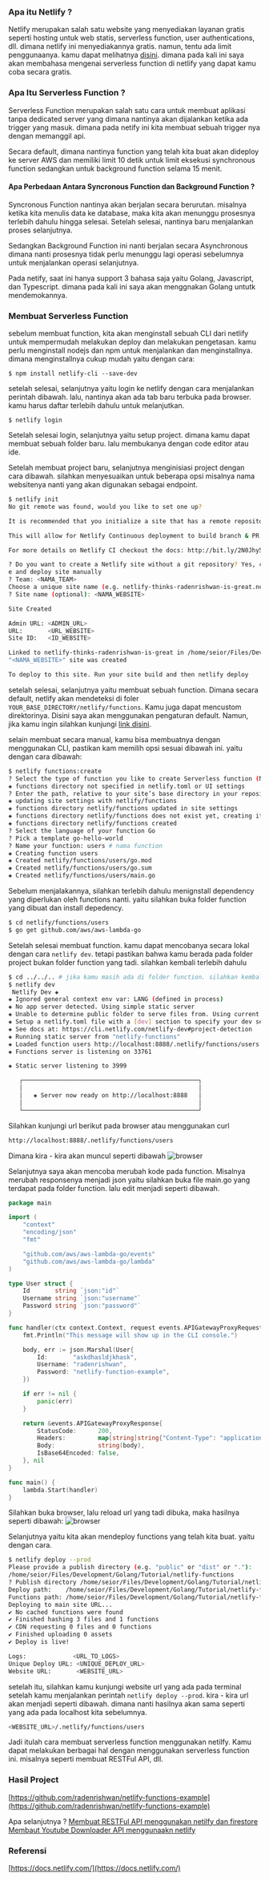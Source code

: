 ### Apa itu Netlify ?
Netlify merupakan salah satu website yang menyediakan layanan gratis seperti hosting untuk web statis, serverless function, user authentications, dll. dimana netlify ini menyediakannya gratis. namun, tentu ada limit penggunaanya. kamu dapat melihatnya [disini](https://www.netlify.com/pricing/). dimana pada kali ini saya akan membahasa mengenai serverless function di netlify yang dapat kamu coba secara gratis.

### Apa Itu Serverless Function ?
Serverless Function merupakan salah satu cara untuk membuat aplikasi tanpa dedicated server yang dimana nantinya akan dijalankan ketika ada trigger yang masuk. dimana pada netify ini kita membuat sebuah trigger nya dengan memanggil api.

Secara default, dimana nantinya function yang telah kita buat akan dideploy ke server AWS dan memiliki limit 10 detik untuk limit eksekusi  synchronous function sedangkan untuk background function selama 15 menit. 

#### Apa Perbedaan Antara Syncronous Function dan  Background Function ?
Syncronous Function nantinya akan berjalan secara berurutan. misalnya ketika kita menulis data ke database, maka kita akan menunggu prosesnya terlebih dahulu hingga selesai. Setelah selesai, nantinya baru menjalankan proses selanjutnya.

Sedangkan Background Function ini nanti berjalan secara Asynchronous dimana nanti prosesnya tidak perlu menunggu lagi operasi sebelumnya untuk menjalankan operasi selanjutnya.

Pada netify, saat ini hanya support  3 bahasa saja yaitu Golang, Javascript, dan Typescript. dimana pada kali ini saya akan menggnakan Golang untutk mendemokannya.

### Membuat Serverless Function
sebelum membuat function, kita akan menginstall sebuah CLI dari netlify untuk mempermudah melakukan deploy dan melakukan pengetasan. kamu perlu menginstall nodejs dan npm untuk menjalankan dan menginstallnya. dimana menginstallnya cukup mudah yaitu dengan cara:

~~~shell
$ npm install netlify-cli --save-dev 
~~~

setelah selesai, selanjutnya yaitu login ke netlify dengan cara menjalankan perintah dibawah. lalu, nantinya akan ada tab baru terbuka pada browser. kamu harus daftar terlebih dahulu untuk melanjutkan.

~~~shell
$ netlify login
~~~

Setelah selesai login, selanjutnya yaitu setup project.  dimana kamu dapat membuat sebuah folder baru. lalu membukanya dengan code editor atau ide.

Setelah membuat project baru, selanjutnya menginisiasi project dengan cara dibawah. silahkan menyesuaikan untuk beberapa opsi misalnya nama websitenya nanti yang akan digunakan sebagai endpoint.
~~~bash
$ netlify init
No git remote was found, would you like to set one up?

It is recommended that you initialize a site that has a remote repository in GitHub.

This will allow for Netlify Continuous deployment to build branch & PR previews.

For more details on Netlify CI checkout the docs: http://bit.ly/2N0Jhy5

? Do you want to create a Netlify site without a git repository? Yes, creat
e and deploy site manually
? Team: <NAMA_TEAM>
Choose a unique site name (e.g. netlify-thinks-radenrishwan-is-great.netlify.app) or leave it blank for a random name. You can update the site name later.
? Site name (optional): <NAMA_WEBSITE>

Site Created

Admin URL: <ADMIN_URL>
URL:       <URL_WEBSITE>
Site ID:   <ID_WEBSITE>

Linked to netlify-thinks-radenrishwan-is-great in /home/seior/Files/Development/Golang/Tutorial/netlify-functions/.netlify/state.json
"<NAMA_WEBSITE>" site was created

To deploy to this site. Run your site build and then netlify deploy
~~~

setelah selesai, selanjutnya yaitu membuat sebuah function. Dimana secara default, netlify akan mendeteksi di foler `YOUR_BASE_DIRECTORY/netlify/functions`. Kamu juga dapat mencustom direktorinya. Disini saya akan menggunakan pengaturan default. Namun, jika kamu ingin silahkan kunjungi [link disini](https://docs.netlify.com/functions/optional-configuration/?fn-language=go).

selain membuat secara manual, kamu bisa membuatnya dengan menggunakan CLI, pastikan kam memilih opsi sesuai dibawah ini. yaitu dengan cara dibawah:
~~~bash
$ netlify functions:create
? Select the type of function you like to create Serverless function (Node/Go)
◈ functions directory not specified in netlify.toml or UI settings
? Enter the path, relative to your site’s base directory in your repository, where your functions should live: netlify/functions
◈ updating site settings with netlify/functions
◈ functions directory netlify/functions updated in site settings
◈ functions directory netlify/functions does not exist yet, creating it...
◈ functions directory netlify/functions created
? Select the language of your function Go
? Pick a template go-hello-world
? Name your function: users # nama function 
◈ Creating function users
◈ Created netlify/functions/users/go.mod
◈ Created netlify/functions/users/go.sum
◈ Created netlify/functions/users/main.go
~~~

Sebelum menjalakannya, silahkan terlebih dahulu menignstall dependency yang diperlukan oleh functions nanti. yaitu silahkan buka folder function yang dibuat dan install depedency.
~~~bash
$ cd netlify/functions/users
$ go get github.com/aws/aws-lambda-go
~~~

Setelah selesai membuat function. kamu dapat mencobanya secara lokal dengan cara `netlify dev`. tetapi pastikan bahwa kamu berada pada folder project bukan folder function yang tadi. silahkan kembali terlebih dahulu
~~~bash
$ cd ../../.. # jika kamu masih ada di folder function. silahkan kembali
$ netlify dev
 Netlify Dev ◈
◈ Ignored general context env var: LANG (defined in process)
◈ No app server detected. Using simple static server
◈ Unable to determine public folder to serve files from. Using current working directory
◈ Setup a netlify.toml file with a [dev] section to specify your dev server settings.
◈ See docs at: https://cli.netlify.com/netlify-dev#project-detection
◈ Running static server from "netlify-functions"
◈ Loaded function users http://localhost:8888/.netlify/functions/users.
◈ Functions server is listening on 33761

◈ Static server listening to 3999

   ┌─────────────────────────────────────────────────┐
   │                                                 │
   │   ◈ Server now ready on http://localhost:8888   │
   │                                                 │
   └─────────────────────────────────────────────────┘
~~~

Silahkan kunjungi url berikut pada browser atau menggunakan curl
~~~bash
http://localhost:8888/.netlify/functions/users
~~~

Dimana kira - kira akan muncul seperti dibawah
![browser](https://firebasestorage.googleapis.com/v0/b/personal-blog-dcff3.appspot.com/o/2022-08-12_14-14.png?alt=media&token=df3d0236-3dc4-4acc-a8e6-84a272905e83)

Selanjutnya saya akan mencoba merubah kode pada function. Misalnya merubah responsenya menjadi json yaitu silahkan buka file main.go yang terdapat pada folder function. lalu edit menjadi seperti dibawah.
~~~go
package main

import (
	"context"
	"encoding/json"
	"fmt"

	"github.com/aws/aws-lambda-go/events"
	"github.com/aws/aws-lambda-go/lambda"
)

type User struct {
	Id       string `json:"id"`
	Username string `json:"username"`
	Password string `json:"password"`
}

func handler(ctx context.Context, request events.APIGatewayProxyRequest) (*events.APIGatewayProxyResponse, error) {
	fmt.Println("This message will show up in the CLI console.")

	body, err := json.Marshal(User{
		Id:       "askdhasldjkhask",
		Username: "radenrishwan",
		Password: "netlify-function-example",
	})

	if err != nil {
		panic(err)
	}

	return &events.APIGatewayProxyResponse{
		StatusCode:      200,
		Headers:         map[string]string{"Content-Type": "application/json"},
		Body:            string(body),
		IsBase64Encoded: false,
	}, nil
}

func main() {
	lambda.Start(handler)
}
~~~

Silahkan buka browser, lalu reload url yang tadi dibuka, maka hasilnya seperti dibawah:
![browser](https://firebasestorage.googleapis.com/v0/b/personal-blog-dcff3.appspot.com/o/2022-08-12_14-22.png?alt=media&token=017425db-8b77-4dfe-83f8-eaf127539b9e)

Selanjutnya yaitu kita akan mendeploy functions yang telah kita buat. yaitu dengan cara.
~~~bash
$ netlify deploy --prod
Please provide a publish directory (e.g. "public" or "dist" or "."):
/home/seior/Files/Development/Golang/Tutorial/netlify-functions
? Publish directory /home/seior/Files/Development/Golang/Tutorial/netlify-functions
Deploy path:    /home/seior/Files/Development/Golang/Tutorial/netlify-functions
Functions path: /home/seior/Files/Development/Golang/Tutorial/netlify-functions/netlify/functions
Deploying to main site URL...
✔ No cached functions were found
✔ Finished hashing 3 files and 1 functions
✔ CDN requesting 0 files and 0 functions
✔ Finished uploading 0 assets
✔ Deploy is live!

Logs:             <URL_TO_LOGS>
Unique Deploy URL: <UNIQUE_DEPLOY_URL>
Website URL:       <WEBSITE_URL>
~~~

setelah itu, silahkan kamu kunjungi website url yang ada pada terminal setelah kamu menjalankan perintah `netlify deploy --prod`. kira - kira url akan menjadi seperti dibawah. dimana nanti hasilnya akan sama seperti yang ada pada localhost kita sebelumnya.
~~~bash
<WEBSITE_URL>/.netlify/functions/users
~~~

Jadi itulah cara membuat serverless function menggunakan netilfy. Kamu dapat melakukan berbagai hal dengan menggunakan serverless function ini. misalnya seperti membuat RESTFul API, dll. 

### Hasil Project
[https://github.com/radenrishwan/netlify-functions-example](https://github.com/radenrishwan/netlify-functions-example)

Apa selanjutnya ?
[Membuat RESTFul API menggunakan netilfy dan firestore ]()
[Membaut Youtube Downloader API menggunaakn netlify]()

### Referensi
[https://docs.netlify.com/](https://docs.netlify.com/)